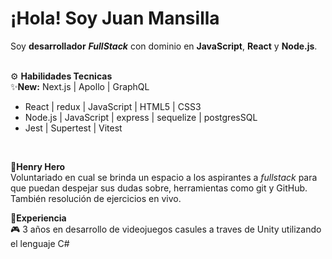# ¡Hola! Soy Juan Mansilla 
Soy **desarrollador** ***FullStack*** con dominio en **JavaScript**, **React** y **Node.js**. <br/>
<br/>

⚙ **Habilidades Tecnicas** <br/>
✨**New:** Next.js | Apollo | GraphQL
  - React | redux | JavaScript | HTML5 | CSS3
  - Node.js | JavaScript | express | sequelize | postgresSQL
  - Jest | Supertest | Vitest
<br/>

🔅**Henry Hero** <br>
  Voluntariado en cual se brinda un espacio a los aspirantes a *fullstack* para que puedan despejar sus dudas sobre, herramientas como git y GitHub. También resolución de ejercicios en vivo.
<br/>

💼**Experiencia** <br/>
🎮 3 años en desarrollo de videojuegos casules a traves de Unity utilizando el lenguaje C#

